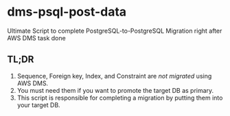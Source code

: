 # dms-psql-post-data
Ultimate Script to complete PostgreSQL-to-PostgreSQL Migration right after AWS DMS task done

## TL;DR
1. Sequence, Foreign key, Index, and Constraint are *not migrated* using AWS DMS.
2. You must need them if you want to promote the target DB as primary.
3. This script is responsible for completing a migration by putting them into your target DB.
